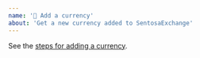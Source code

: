```yaml
---
name: '💸 Add a currency'
about: 'Get a new currency added to SentosaExchange'
---
```


<!-- -----------^ Click `Preview` for a nicer view! -->

See the [steps for adding a currency](../../docs/add-currency.md).
